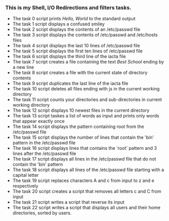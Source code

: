 ### This is my Shell, I/O Redirections and filters tasks.

- The task 0 script prints *Hello, World* to the standard output
- The task 1 script displays a confused smiley
- The task 2 script displays the contents of an /etc/passwd file
- The task 3 script displays the contents of /etc/passwd and /etc/hosts files
- The task 4 script displays the last 10 lines of /etc/passwd file
- The task 5 script displays the first ten lines of /etc/passwd file
- The task 6 script displays the third line of the iacta file
- The task 7 script creates a file containing the text *Best School* ending by a new line
- The task 8 script creates a file with the current state of directory contents
- The task 9 script duplicates the last line of the iacta file
- The task 10 script deletes all files ending with js in the current working directory
- The task 11 script counts your directories and sub-directories in current working directory
- The task 12 script displays 10 newest files in the current directory
- The task 13 script taskes a list of words as input and prints only words that appear exactly once
- The task 14 script displays the pattern containing root from the /etc/passwd file
- The task 15 script displays the number of lines that contain the 'bin' pattern in the /etc/passwd file
- The task 16 script displays lines that contains the 'root' pattern and 3 lines after the /etc/passwd file
- The task 17 script displays all lines in the /etc/passwd file that do not contain the 'bin' pattern 
- The task 18 script displays all lines of the /etc/passwd file starting with a capital letter
- The task 19 script replaces characters A and c from input to z and e respectively
- The task 20 script creates a script that removes all letters c and C from input
- The task 21 script writes a script that reverse its input
- The task 22 script writes a script that displays all users and their home directories, sorted by users.
